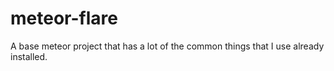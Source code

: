 # meteor-flare
A base meteor project that has a lot of the common things that I use already installed.
